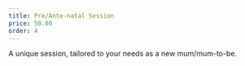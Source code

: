 ```yaml
---
title: Pre/Ante-natal Session
price: 50.00
order: 4
---
```


A unique session, tailored to your needs as a new mum/mum-to-be.

